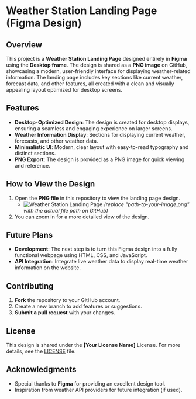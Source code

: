 # Weather Station Landing Page (Figma Design)

## Overview
This project is a **Weather Station Landing Page** designed entirely in **Figma** using the **Desktop frame**. The design is shared as a **PNG image** on GitHub, showcasing a modern, user-friendly interface for displaying weather-related information. The landing page includes key sections like current weather, forecast data, and other features, all created with a clean and visually appealing layout optimized for desktop screens.

## Features
- **Desktop-Optimized Design**: The design is created for desktop displays, ensuring a seamless and engaging experience on larger screens.
- **Weather Information Display**: Sections for displaying current weather, forecasts, and other weather data.
- **Minimalistic UI**: Modern, clear layout with easy-to-read typography and distinct sections.
- **PNG Export**: The design is provided as a PNG image for quick viewing and reference.

## How to View the Design
1. Open the **PNG file** in this repository to view the landing page design.
   - ![Weather Station Landing Page](path-to-your-image.png)  *(replace "path-to-your-image.png" with the actual file path on GitHub)*
2. You can zoom in for a more detailed view of the design.

## Future Plans
- **Development**: The next step is to turn this Figma design into a fully functional webpage using HTML, CSS, and JavaScript.
- **API Integration**: Integrate live weather data to display real-time weather information on the website.

## Contributing
1. **Fork** the repository to your GitHub account.
2. Create a new branch to add features or suggestions.
3. **Submit a pull request** with your changes.

## License
This design is shared under the **[Your License Name]** License. For more details, see the [LICENSE](LICENSE) file.

## Acknowledgments
- Special thanks to **Figma** for providing an excellent design tool.
- Inspiration from weather API providers for future integration (if used).
